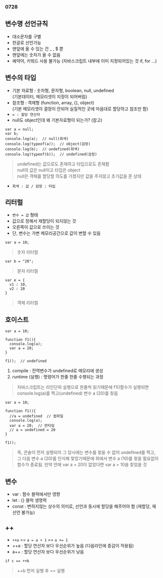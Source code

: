 ### 0728

## 변수명 선언규칙
- 대소문자를 구별
- 한글로 선언가능
- 맨앞에 올 수 있는 건 \_ , $ 뿐
- 맨앞에는 숫자가 올 수 없음
- 예약어, 키워드 사용 불가능 (자바스크립트 내부에 이미 지정되어있는 것 if, for ...)

## 변수의 타입
- 기본 자료형 : 숫자형, 문자형, boolean, null, undefined<br/>(기본데이터, 메모리셋이 지정이 되어버림)
- 참조형 :  객체형 (function, array, {}, object)<br/>(기본 메모리셋이 결정이 안되어 실질적인 곳에 마음대로 할당하고 참조만 함)
- `= : 할당 연산자`
- null도 object인데 왜 기본자료형이 되는가? (참고)
```
var a = null;
var b;
console.log(a);  // null(회색)
console.log(typeof(a));  // object(검정)
console.log(b);  // undefined(회색)
console.log(typeof(b));  // undefined(검정)
```
> undefined는 값으로도 존재하고 타입으로도 존재함<br/> null의 값은 null이고 타입은 object<br/>null은 객체를 할당할 의도를 가졌지만 값을 주지않고 초기값을 준 상태

- `회색 : 값 / 검정 : 타입`

## 리터럴
- `변수 = 값` 형태
- 값으로 정해서 재할당이 되지않는 것
- 오른쪽이 값으로 쓰이는 것
- 단, 변수는 가변 메모리공간으로 값이 변할 수 있음
```
var a = 10;
```
> 숫자 리터럴
```
var b = "20";
```
> 문자 리터럴
```
var e = {
  v1 : 10,
  v2 : 20
}
```
> 객체 리터럴

## 호이스트
```
var a = 10;

function f1(){
  console.log(a);
  var a = 20;
}

f1();  // undefined
```
1. compile : 전역변수가 undefined로 메모리에 생성
2. runtime (실행) : 명령어가 한줄 한줄 수행되는 과정

> 자바스크립트는 라인단위 실행으로 한줄씩 읽기때문에 f1()함수가 실행되면 console.log(a)를 찍고(undefined) 변수 a (20)를 찾음

```
var a = 10;

function f1(){
  //a = undefined  // 컴파일
  console.log(a);
  var a = 20;  // 런타임
  // a = undefined = 20
}

f1();
```
> 즉, 콘솔이 먼저 실행되어 그 당시에는 변수를 찾을 수 없어 undefined를 찍고, 그 다음 변수 a (20)를 인식해 찾았기때문에 위에서 변수 a (10)를 찾을 필요없이 함수가 종료됨. 만약 안에 var a = 20이 없었다면 var a = 10을 찾았을 것

## 변수
- var : 함수 블럭에서만 영향
- let : {} 블럭 생명력
- const : 변하지않는 상수의 의미로, 선언과 동시에 할당을 해주어야 함 (재할당, 재선언 불가능)

## ++ 
- `++a` == `a = a + 1` == `a += 1`
- ++a : 할당 연산자 보다 우선순위가 높음 (다음라인에 증감이 적용됨)
- a++ : 할당 연산자 보다 우선순위가 낮음
```
if c == ++b
```
> ++b 먼저 실행 후 == 실행
